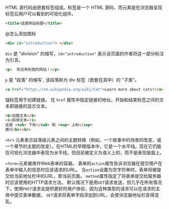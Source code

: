  HTML 源代码由嵌套标签组成。标签是一个 HTML 源码，而元素是在浏览器呈现标签后用户可以看到的可视化组件。

```html
<title>这是网站标题</title>
```

@怎么添加图标


```html
<div id="introduction"> </div>
```

 `div` 是 "division" 的缩写，`id="introduction"` 表示该页面的作者将这一部分标注为引言。 

```html
<p>  欢迎来到我的网站！</p>
```

 `p` 是 "段落" 的缩写 , 该段落称为 div 标签（嵌套在其中）的 "子类"。 

```html
<a href="https://en.wikipedia.org/wiki/Cat">Learn more about cats!</a>
```

锚标签用于创建链接。 在 `href` 属性中指定链接的地址，开始和结束标签之间的文本即链接的显示文本。 

```html
<b>加粗文本</b>
<i>斜体文本</i>
这是 <sub> 下标</sub> 和 <sup> 上标</sup>
换行<br><br>
```

 `<hr>` 元素表示段落级元素之间的主题转换（例如，一个故事中的场景的改变，或一个章节的主题的改变）。在HTML的早期版本中，它是一个水平线。现在它仍能在可视化浏览器中表现为水平线，但目前被定义为语义上的，而不是表现层面上。

`<form>`元素被用作Web表单的容器。 表单的`action`属性告诉浏览器在提交用户在表单中输入的信息时应该请求的URL。 当`action`设置为空字符串时，表单将被提交给当前地址栏中的URL，即当前页面。 `method`属性指定了将表单提交给服务器时应该使用的HTTP请求方法。 默认情况下是用`GET`请求发送，但几乎在所有情况下，使用`POST`请求会提供更好的用户体验，因为这种类型的请求可以在请求的主体中提交表单数据， `GET`请求将表单字段添加到URL，会使浏览器地址栏变得混乱。